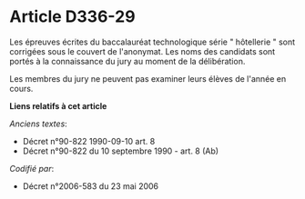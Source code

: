 # Article D336-29

Les épreuves écrites du baccalauréat technologique série " hôtellerie " sont corrigées sous le couvert de l'anonymat. Les
noms des candidats sont portés à la connaissance du jury au moment de la délibération.

Les membres du jury ne peuvent pas examiner leurs élèves de l'année en cours.

**Liens relatifs à cet article**

_Anciens textes_:

  - Décret n°90-822 1990-09-10 art. 8
  - Décret n°90-822 du 10 septembre 1990 - art. 8 (Ab)

_Codifié par_:

  - Décret n°2006-583 du 23 mai 2006
